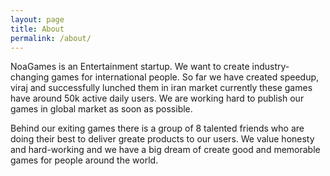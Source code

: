 ```yaml
---
layout: page
title: About
permalink: /about/
---
```


NoaGames is an Entertainment startup. We want to create industry-changing games for international people. So far we have created speedup, viraj and successfully lunched them in iran market currently these games have around 50k active daily users. We are working hard to publish our games in global market as soon as possible.

Behind our exiting games there is a group of 8 talented friends who are doing their best to deliver greate products to our users. We value honesty and hard-working and we have a big dream of create good and memorable games for people around the world.



